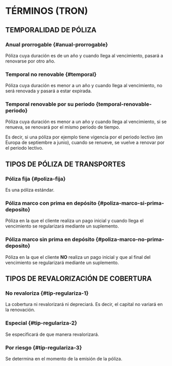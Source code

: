 # TÉRMINOS (TRON)

## TEMPORALIDAD DE PÓLIZA
### Anual prorrogable {#anual-prorrogable}
Póliza cuya duración es de un año y cuando llega al vencimiento, pasará a renovarse por otro año.
### Temporal no renovable {#temporal}
Póliza cuya duración es menor a un año y cuando llega al vencimiento, no será renovada y pasará a estar expirada.
### Temporal renovable por su periodo {temporal-renovable-periodo}
Póliza cuya duración es menor a un año y cuando llega al vencimiento, si se renueva, se renovará por el mismo periodo de tiempo.

Es decir, si una póliza por ejemplo tiene vigencia por el periodo lectivo (en Europa de septiembre a junio), cuando se renueve, se vuelve a renovar por el periodo lectivo.

## TIPOS DE PÓLIZA DE TRANSPORTES
### Póliza fija {#poliza-fija}
Es una póliza estándar.
### Póliza marco con prima en depósito {#poliza-marco-si-prima-deposito}
Póliza en la que el cliente realiza un pago inicial y cuando llega el vencimiento se regularizará mediante un suplemento.
### Póliza marco sin prima en depósito {#poliza-marco-no-prima-deposito}
Póliza en la que el cliente **NO** realiza un pago inicial y que al final del vencimiento se regularizará mediante un suplemento.

## TIPOS DE REVALORIZACIÓN DE COBERTURA
### No revaloriza {#tip-regulariza-1}
La cobertura ni revalorizará ni depreciará. Es decir, el capital no variará en la renovación.

### Especial {#tip-regulariza-2}
Se especificará de que manera revalorizará.

### Por riesgo {#tip-regulariza-3}
Se determina en el momento de la emisión de la póliza.

